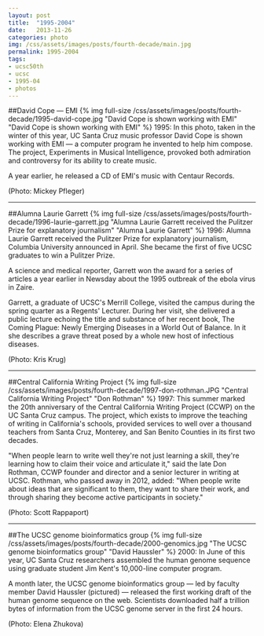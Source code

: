 ```yaml
---
layout: post
title:  "1995-2004"
date:   2013-11-26
categories: photo
img: /css/assets/images/posts/fourth-decade/main.jpg
permalink: 1995-2004
tags: 
- ucsc50th
- ucsc
- 1995-04
- photos
---
```


##David Cope — EMI
{% img full-size /css/assets/images/posts/fourth-decade/1995-david-cope.jpg "David Cope is shown working with EMI" "David Cope is shown working with EMI" %}
1995: In this photo, taken in the winter of this year, UC Santa Cruz music professor David Cope is shown working with EMI — a computer program he invented to help him compose. The project, Experiments in Musical Intelligence, provoked both admiration and controversy for its ability to create music.

A year earlier, he released a CD of EMI's music with Centaur Records.

(Photo: Mickey Pfleger)

***

##Alumna Laurie Garrett
{% img full-size /css/assets/images/posts/fourth-decade/1996-laurie-garrett.jpg "Alumna Laurie Garrett received the Pulitzer Prize for explanatory journalism" "Alumna Laurie Garrett" %}
1996: Alumna Laurie Garrett received the Pulitzer Prize for explanatory journalism, Columbia University announced in April. She became the first of five UCSC graduates to win a Pulitzer Prize.

A science and medical reporter, Garrett won the award for a series of articles a year earlier in Newsday about the 1995 outbreak of the ebola virus in Zaire.

Garrett, a graduate of UCSC's Merrill College, visited the campus during the spring quarter as a Regents' Lecturer. During her visit, she delivered a public lecture echoing the title and substance of her recent book, The Coming Plague: Newly Emerging Diseases in a World Out of Balance. In it she describes a grave threat posed by a whole new host of infectious diseases.

(Photo: Kris Krug)

***

##Central California Writing Project
{% img full-size /css/assets/images/posts/fourth-decade/1997-don-rothman.JPG "Central California Writing Project" "Don Rothman" %}
1997: This summer marked the 20th anniversary of the Central California Writing Project (CCWP) on the UC Santa Cruz campus. The project, which exists to improve the teaching of writing in California's schools, provided services to well over a thousand teachers from Santa Cruz, Monterey, and San Benito Counties in its first two decades. 

"When people learn to write well they're not just learning a skill, they're learning how to claim their voice and articulate it," said the late Don Rothman, CCWP founder and director and a senior lecturer in writing at UCSC. Rothman, who passed away in 2012, added: "When people write about ideas that are significant to them, they want to share their work, and through sharing they become active participants in society."

(Photo: Scott Rappaport)

***

##The UCSC genome bioinformatics group
{% img full-size /css/assets/images/posts/fourth-decade/2000-genomics.jpg "The UCSC genome bioinformatics group" "David Haussler" %}
2000: In June of this year, UC Santa Cruz researchers assembled the human genome sequence using graduate student Jim Kent's 10,000-line computer program.

A month later, the UCSC genome bioinformatics group — led by faculty member David Haussler (pictured) — released the first working draft of the human genome sequence on the web. Scientists downloaded half a trillion bytes of information from the UCSC genome server in the first 24 hours.

(Photo: Elena Zhukova)
